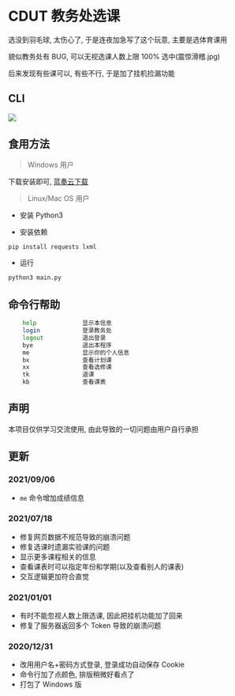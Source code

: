# CDUT 教务处选课

选没到羽毛球, 太伤心了, 于是连夜加急写了这个玩意, 主要是选体育课用

貌似教务处有 BUG, 可以无视选课人数上限 100% 选中(震惊滑稽.jpg)  

后来发现有些课可以, 有些不行, 于是加了挂机捡漏功能

## CLI

![](https://s1.ax1x.com/2020/08/28/do1moF.png)

## 食用方法

> Windows 用户

下载安装即可, [蓝奏云下载](https://zaxtyson.lanzoux.com/b0f24xf7c)

> Linux/Mac OS 用户
>
- 安装 Python3

- 安装依赖
 ```python
pip install requests lxml
 ```

- 运行
```python
python3 main.py
```


## 命令行帮助

```bash
    help             显示本信息
    login            登录教务处
    logout           退出登录
    bye              退出本程序
    me               显示你的个人信息
    bx               查看计划课
    xx               查看选修课
    tk               退课
    kb               查看课表
```

## 声明

本项目仅供学习交流使用, 由此导致的一切问题由用户自行承担

## 更新

### 2021/09/06

- `me` 命令增加成绩信息

### 2021/07/18

- 修复网页数据不规范导致的崩溃问题
- 修复选课时遗漏实验课的问题
- 显示更多课程相关的信息
- 查看课表时可以指定年份和学期(以及查看别人的课表)
- 交互逻辑更加符合直觉

### 2021/01/01

- 有时不能忽视人数上限选课, 因此把挂机功能加了回来
- 修复了服务器返回多个 Token 导致的崩溃问题

### 2020/12/31

- 改用用户名+密码方式登录, 登录成功自动保存 Cookie
- 命令行加了点颜色, 排版稍微好看点了
- 打包了 Windows 版